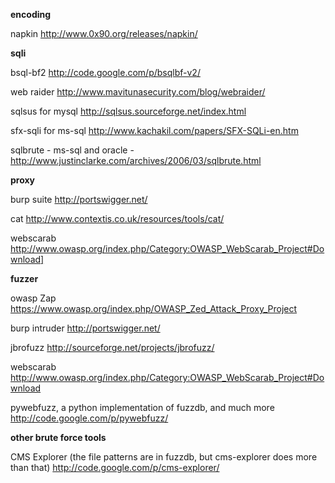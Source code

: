 **encoding**

napkin http://www.0x90.org/releases/napkin/

**sqli**

bsql-bf2 http://code.google.com/p/bsqlbf-v2/

web raider http://www.mavitunasecurity.com/blog/webraider/

sqlsus for mysql http://sqlsus.sourceforge.net/index.html

sfx-sqli for ms-sql http://www.kachakil.com/papers/SFX-SQLi-en.htm

sqlbrute - ms-sql and oracle - http://www.justinclarke.com/archives/2006/03/sqlbrute.html



**proxy**

burp suite http://portswigger.net/

cat http://www.contextis.co.uk/resources/tools/cat/

webscarab http://www.owasp.org/index.php/Category:OWASP_WebScarab_Project#Download]



**fuzzer**

owasp Zap https://www.owasp.org/index.php/OWASP_Zed_Attack_Proxy_Project

burp intruder http://portswigger.net/

jbrofuzz http://sourceforge.net/projects/jbrofuzz/

webscarab http://www.owasp.org/index.php/Category:OWASP_WebScarab_Project#Download

pywebfuzz, a python implementation of fuzzdb, and much more http://code.google.com/p/pywebfuzz/

**other brute force tools**

CMS Explorer (the file patterns are in fuzzdb, but cms-explorer does more than that) http://code.google.com/p/cms-explorer/